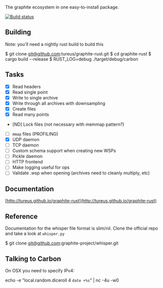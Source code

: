 The graphite ecosystem in one easy-to-install package.

[![Build status](https://api.travis-ci.org/tureus/graphite-rust.png)](https://travis-ci.org/tureus/graphite-rust)

## Building

Note: you'll need a nightly rust build to build this

  $ git clone git@github.com:tureus/graphite-rust.git
  $ cd graphite-rust
  $ cargo build --release
  $ RUST_LOG=debug ./target/debug/carbon

## Tasks

 - [X] Read headers
 - [X] Read single point
 - [X] Write to single archive
 - [X] Write through all archives with downsampling
 - [X] Create files
 - [X] Read many points
 - [ND] Lock files (not necessary with memmap pattern?)
 - [ ] `mmap` files (PROFILING)
 - [X] UDP daemon
 - [ ] TCP daemon
 - [ ] Custom schema support when creating new WSPs
 - [ ] Pickle daemon
 - [ ] HTTP frontend
 - [ ] Make logging useful for ops
 - [ ] Validate .wsp when opening (archives need to cleanly multiply, etc)

## Documentation

[http://tureus.github.io/graphite-rust](http://tureus.github.io/graphite-rust)

## Reference

Documentation for the whisper file format is slim/nil. Clone the official repo and take a look at `whisper.py`

  $ git clone git@github.com:graphite-project/whisper.git

## Talking to Carbon

On OSX you need to specify IPv4:

  echo -e "local.random.diceroll 4 `date +%s`" | nc -4u -w0
